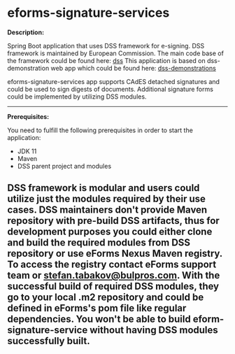 # eforms-signature-services

**Description:**

Spring Boot application that uses DSS framework for e-signing. DSS framework is maintained by European Commission. The main code base of the framework could be found here: [dss](https://github.com/esig/dss)
This application is based on dss-demonstration web app which could be found here: [dss-demonstrations](https://github.com/esig/dss-demonstrations)

eforms-signature-services app supports CAdES detached signatures and could be used to sign digests of documents.
Additional signature forms could be implemented by utilizing DSS modules.

---

**Prerequisites:**

You need to fulfill the following prerequisites in order to start the application:
- JDK 11
- Maven
- DSS parent project and modules

DSS framework is modular and users could utilize just the modules required by their use cases. DSS maintainers don't provide Maven repository with pre-build DSS artifacts, thus for development purposes you could either clone and build the required modules from DSS repository or use eForms Nexus Maven registry. To access the registry contact eForms support team or [stefan.tabakov@bulpros.com](mailto:stefan.tabakov@bulpros.com).
With the successful build of required DSS modules, they go to your local .m2 repository and could be defined in eForms's pom file like regular dependencies. You won't be able to build eform-signature-service without having DSS modules successfully built.
---

